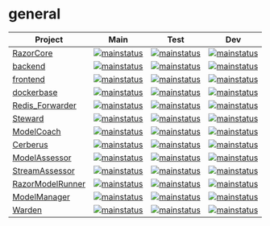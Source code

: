 # general
|Project | Main | Test | Dev |
|--|--|--|--|
|[RazorCore](https://github.com/praemo/RazorCore)|[![mainstatus](https://github.com/praemo/RazorCore/actions/workflows/main.yml/badge.svg?branch=main)](https://github.com/praemo/RazorCore/actions/workflows/main.yml)|[![mainstatus](https://github.com/praemo/RazorCore/actions/workflows/main.yml/badge.svg?branch=test)](https://github.com/praemo/RazorCore/actions/workflows/main.yml)|[![mainstatus](https://github.com/praemo/RazorCore/actions/workflows/main.yml/badge.svg?branch=dev)](https://github.com/praemo/RazorCore/actions/workflows/main.yml)|
|[backend](https://github.com/praemo/backend)|[![mainstatus](https://github.com/praemo/backend/actions/workflows/main.yml/badge.svg?branch=main)](https://github.com/praemo/backend/actions/workflows/main.yml)|[![mainstatus](https://github.com/praemo/backend/actions/workflows/main.yml/badge.svg?branch=test)](https://github.com/praemo/backend/actions/workflows/main.yml)|[![mainstatus](https://github.com/praemo/backend/actions/workflows/main.yml/badge.svg?branch=dev)](https://github.com/praemo/backend/actions/workflows/main.yml)|
|[frontend](https://github.com/praemo/frontend)|[![mainstatus](https://github.com/praemo/frontend/actions/workflows/main.yml/badge.svg?branch=main)](https://github.com/praemo/frontend/actions/workflows/main.yml)|[![mainstatus](https://github.com/praemo/frontend/actions/workflows/main.yml/badge.svg?branch=test)](https://github.com/praemo/frontend/actions/workflows/main.yml)|[![mainstatus](https://github.com/praemo/frontend/actions/workflows/main.yml/badge.svg?branch=dev)](https://github.com/praemo/frontend/actions/workflows/main.yml)|
|[dockerbase](https://github.com/praemo/dockerbase)|[![mainstatus](https://github.com/praemo/dockerbase/actions/workflows/main.yml/badge.svg?branch=main)](https://github.com/praemo/dockerbase/actions/workflows/main.yml)|[![mainstatus](https://github.com/praemo/dockerbase/actions/workflows/main.yml/badge.svg?branch=test)](https://github.com/praemo/dockerbase/actions/workflows/main.yml)|[![mainstatus](https://github.com/praemo/dockerbase/actions/workflows/main.yml/badge.svg?branch=dev)](https://github.com/praemo/dockerbase/actions/workflows/main.yml)|
|[Redis_Forwarder](https://github.com/praemo/Redis_Forwarder)|[![mainstatus](https://github.com/praemo/Redis_Forwarder/actions/workflows/main.yml/badge.svg?branch=main)](https://github.com/praemo/Redis_Forwarder/actions/workflows/main.yml)|[![mainstatus](https://github.com/praemo/Redis_Forwarder/actions/workflows/main.yml/badge.svg?branch=test)](https://github.com/praemo/Redis_Forwarder/actions/workflows/main.yml)|[![mainstatus](https://github.com/praemo/Redis_Forwarder/actions/workflows/main.yml/badge.svg?branch=dev)](https://github.com/praemo/Redis_Forwarder/actions/workflows/main.yml)|
|[Steward](https://github.com/praemo/Steward)|[![mainstatus](https://github.com/praemo/Steward/actions/workflows/main.yml/badge.svg?branch=main)](https://github.com/praemo/Steward/actions/workflows/main.yml)|[![mainstatus](https://github.com/praemo/Steward/actions/workflows/main.yml/badge.svg?branch=test)](https://github.com/praemo/Steward/actions/workflows/main.yml)|[![mainstatus](https://github.com/praemo/Steward/actions/workflows/main.yml/badge.svg?branch=dev)](https://github.com/praemo/Steward/actions/workflows/main.yml)|
|[ModelCoach](https://github.com/praemo/ModelCoach)|[![mainstatus](https://github.com/praemo/ModelCoach/actions/workflows/main.yml/badge.svg?branch=main)](https://github.com/praemo/ModelCoach/actions/workflows/main.yml)|[![mainstatus](https://github.com/praemo/ModelCoach/actions/workflows/main.yml/badge.svg?branch=test)](https://github.com/praemo/ModelCoach/actions/workflows/main.yml)|[![mainstatus](https://github.com/praemo/ModelCoach/actions/workflows/main.yml/badge.svg?branch=dev)](https://github.com/praemo/ModelCoach/actions/workflows/main.yml)|
|[Cerberus](https://github.com/praemo/Cerberus)|[![mainstatus](https://github.com/praemo/Cerberus/actions/workflows/main.yml/badge.svg?branch=main)](https://github.com/praemo/Cerberus/actions/workflows/main.yml)|[![mainstatus](https://github.com/praemo/Cerberus/actions/workflows/main.yml/badge.svg?branch=test)](https://github.com/praemo/Cerberus/actions/workflows/main.yml)|[![mainstatus](https://github.com/praemo/Cerberus/actions/workflows/main.yml/badge.svg?branch=dev)](https://github.com/praemo/Cerberus/actions/workflows/main.yml)|
|[ModelAssessor](https://github.com/praemo/ModelAssessor)|[![mainstatus](https://github.com/praemo/ModelAssessor/actions/workflows/main.yml/badge.svg?branch=main)](https://github.com/praemo/ModelAssessor/actions/workflows/main.yml)|[![mainstatus](https://github.com/praemo/ModelAssessor/actions/workflows/main.yml/badge.svg?branch=test)](https://github.com/praemo/ModelAssessor/actions/workflows/main.yml)|[![mainstatus](https://github.com/praemo/ModelAssessor/actions/workflows/main.yml/badge.svg?branch=dev)](https://github.com/praemo/ModelAssessor/actions/workflows/main.yml)|
|[StreamAssessor](https://github.com/praemo/StreamAssessor)|[![mainstatus](https://github.com/praemo/StreamAssessor/actions/workflows/main.yml/badge.svg?branch=main)](https://github.com/praemo/StreamAssessor/actions/workflows/main.yml)|[![mainstatus](https://github.com/praemo/StreamAssessor/actions/workflows/main.yml/badge.svg?branch=test)](https://github.com/praemo/StreamAssessor/actions/workflows/main.yml)|[![mainstatus](https://github.com/praemo/StreamAssessor/actions/workflows/main.yml/badge.svg?branch=dev)](https://github.com/praemo/StreamAssessor/actions/workflows/main.yml)|
|[RazorModelRunner](https://github.com/praemo/RazorModelRunner)|[![mainstatus](https://github.com/praemo/RazorModelRunner/actions/workflows/main.yml/badge.svg?branch=main)](https://github.com/praemo/RazorModelRunner/actions/workflows/main.yml)|[![mainstatus](https://github.com/praemo/RazorModelRunner/actions/workflows/main.yml/badge.svg?branch=test)](https://github.com/praemo/RazorModelRunner/actions/workflows/main.yml)|[![mainstatus](https://github.com/praemo/RazorModelRunner/actions/workflows/main.yml/badge.svg?branch=dev)](https://github.com/praemo/RazorModelRunner/actions/workflows/main.yml)|
|[ModelManager](https://github.com/praemo/ModelManager)|[![mainstatus](https://github.com/praemo/ModelManager/actions/workflows/main.yml/badge.svg?branch=main)](https://github.com/praemo/ModelManager/actions/workflows/main.yml)|[![mainstatus](https://github.com/praemo/ModelManager/actions/workflows/main.yml/badge.svg?branch=test)](https://github.com/praemo/ModelManager/actions/workflows/main.yml)|[![mainstatus](https://github.com/praemo/ModelManager/actions/workflows/main.yml/badge.svg?branch=dev)](https://github.com/praemo/ModelManager/actions/workflows/main.yml)|
|[Warden](https://github.com/praemo/Warden)|[![mainstatus](https://github.com/praemo/Warden/actions/workflows/main.yml/badge.svg?branch=main)](https://github.com/praemo/Warden/actions/workflows/main.yml)|[![mainstatus](https://github.com/praemo/Warden/actions/workflows/main.yml/badge.svg?branch=test)](https://github.com/praemo/Warden/actions/workflows/main.yml)|[![mainstatus](https://github.com/praemo/Warden/actions/workflows/main.yml/badge.svg?branch=dev)](https://github.com/praemo/Warden/actions/workflows/main.yml)|
